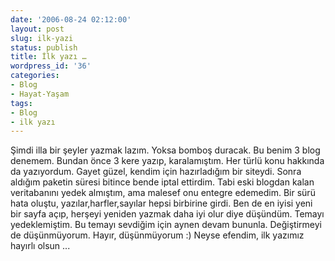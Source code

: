 ```yaml
---
date: '2006-08-24 02:12:00'
layout: post
slug: ilk-yazi
status: publish
title: İlk yazı …
wordpress_id: '36'
categories:
- Blog
- Hayat-Yaşam
tags:
- Blog
- ilk yazı
---
```


Şimdi illa bir şeyler yazmak lazım. Yoksa bomboş duracak. Bu benim 3 blog denemem. Bundan önce 3 kere yazıp, karalamıştım. Her türlü konu hakkında da yazıyordum. Gayet güzel, kendim için hazırladığım bir siteydi. Sonra aldığım paketin süresi bitince bende iptal ettirdim. Tabi eski blogdan kalan veritabanını yedek almıştım, ama malesef onu entegre edemedim. Bir sürü hata oluştu, yazılar,harfler,sayılar hepsi birbirine girdi. Ben de en iyisi yeni bir sayfa açıp, herşeyi yeniden yazmak daha iyi olur diye düşündüm. Temayı yedeklemiştim. Bu temayı sevdiğim için aynen devam bununla. Değiştirmeyi de düşünmüyorum. Hayır, düşünmüyorum :) Neyse efendim, ilk yazımız hayırlı olsun ... 

